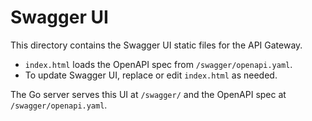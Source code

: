 # Swagger UI

This directory contains the Swagger UI static files for the API Gateway.

- `index.html` loads the OpenAPI spec from `/swagger/openapi.yaml`.
- To update Swagger UI, replace or edit `index.html` as needed.

The Go server serves this UI at `/swagger/` and the OpenAPI spec at `/swagger/openapi.yaml`.
